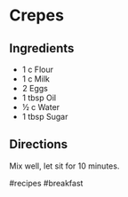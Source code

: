 # Crepes
## Ingredients
* 1 c Flour
* 1 c Milk
* 2 Eggs
* 1 tbsp Oil
* ½ c Water
* 1 tbsp Sugar 
## Directions
Mix well, let sit for 10 minutes.

#recipes #breakfast